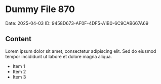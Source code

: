 # Dummy File 870

Date: 2025-04-03
ID: 9458D673-AF0F-4DF5-A1B0-6C9CAB667A69

## Content

Lorem ipsum dolor sit amet, consectetur adipiscing elit.
Sed do eiusmod tempor incididunt ut labore et dolore magna aliqua.

* Item 1
* Item 2
* Item 3

